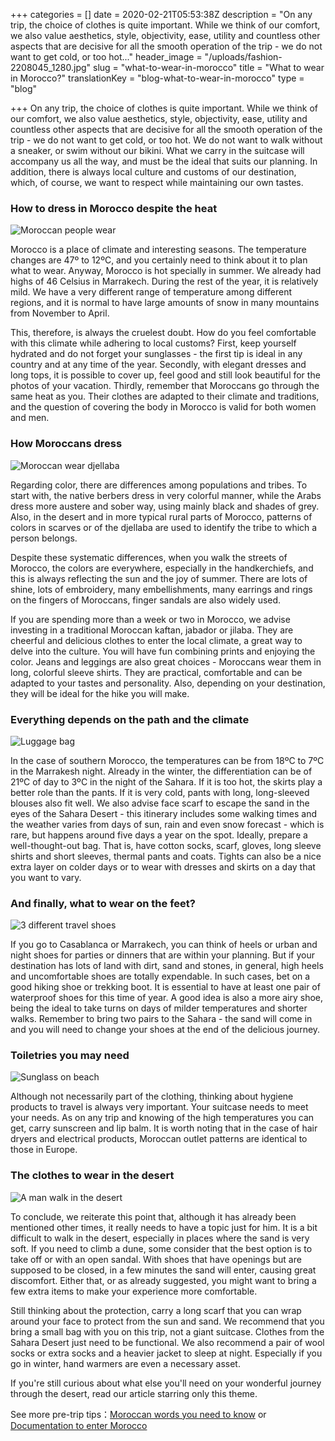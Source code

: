 +++
categories = []
date = 2020-02-21T05:53:38Z
description = "On any trip, the choice of clothes is quite important. While we think of our comfort, we also value aesthetics, style, objectivity, ease, utility and countless other aspects that are decisive for all the smooth operation of the trip - we do not want to get cold, or too hot..."
header_image = "/uploads/fashion-2208045_1280.jpg"
slug = "what-to-wear-in-morocco"
title = "What to wear in Morocco?"
translationKey = "blog-what-to-wear-in-morocco"
type = "blog"

+++
On any trip, the choice of clothes is quite important. While we think of our comfort, we also value aesthetics, style, objectivity, ease, utility and countless other aspects that are decisive for all the smooth operation of the trip - we do not want to get cold, or too hot. We do not want to walk without a sneaker, or swim without our bikini. What we carry in the suitcase will accompany us all the way, and must be the ideal that suits our planning. In addition, there is always local culture and customs of our destination, which, of course, we want to respect while maintaining our own tastes.

### **How to dress in Morocco despite the heat**

![Moroccan people wear](/uploads/1582210415629.jpg "Moroccan people wear")

Morocco is a place of climate and interesting seasons. The temperature changes are 47º to 12ºC, and you certainly need to think about it to plan what to wear. Anyway, Morocco is hot specially in summer. We already had highs of 46 Celsius in Marrakech. During the rest of the year, it is relatively mild. We have a very different range of temperature among different regions, and it is normal to have large amounts of snow in many mountains from November to April.

This, therefore, is always the cruelest doubt. How do you feel comfortable with this climate while adhering to local customs? First, keep yourself hydrated and do not forget your sunglasses - the first tip is ideal in any country and at any time of the year. Secondly, with elegant dresses and long tops, it is possible to cover up, feel good and still look beautiful for the photos of your vacation. Thirdly, remember that Moroccans go through the same heat as you. Their clothes are adapted to their climate and traditions, and the question of covering the body in Morocco is valid for both women and men.

### **How Moroccans dress**

![Moroccan wear djellaba ](/uploads/1582210475891.jpg "Moroccan wear djellaba ")

Regarding color, there are differences among populations and tribes. To start with, the native berbers dress in very colorful manner, while the Arabs dress more austere and sober way, using mainly black and shades of grey. Also, in the desert and in more typical rural parts of Morocco, patterns of colors in scarves or of the djellaba are used to identify the tribe to which a person belongs.

Despite these systematic differences, when you walk the streets of Morocco, the colors are everywhere, especially in the handkerchiefs, and this is always reflecting the sun and the joy of summer. There are lots of shine, lots of embroidery, many embellishments, many earrings and rings on the fingers of Moroccans, finger sandals are also widely used.

If you are spending more than a week or two in Morocco, we advise investing in a traditional Moroccan kaftan, jabador or jilaba. They are cheerful and delicious clothes to enter the local climate, a great way to delve into the culture. You will have fun combining prints and enjoying the color. Jeans and leggings are also great choices - Moroccans wear them in long, colorful sleeve shirts. They are practical, comfortable and can be adapted to your tastes and personality. Also, depending on your destination, they will be ideal for the hike you will make.

### **Everything depends on the path and the climate**

![Luggage bag ](/uploads/luggage-64354_1280.jpg "Luggage bag ")

In the case of southern Morocco, the temperatures can be from 18ºC to 7ºC in the Marrakesh night. Already in the winter, the differentiation can be of 21ºC of day to 3ºC in the night of the Sahara. If it is too hot, the skirts play a better role than the pants. If it is very cold, pants with long, long-sleeved blouses also fit well. We also advise face scarf to escape the sand in the eyes of the Sahara Desert - this itinerary includes some walking times and the weather varies from days of sun, rain and even snow forecast - which is rare, but happens around five days a year on the spot. Ideally, prepare a well-thought-out bag. That is, have cotton socks, scarf, gloves, long sleeve shirts and short sleeves, thermal pants and coats. Tights can also be a nice extra layer on colder days or to wear with dresses and skirts on a day that you want to vary.

### **And finally, what to wear on the feet?**

![3 different travel shoes](/uploads/hiking-4540626_1280.jpg "3 different travel shoes")

If you go to Casablanca or Marrakech, you can think of heels or urban and night shoes for parties or dinners that are within your planning. But if your destination has lots of land with dirt, sand and stones, in general, high heels and uncomfortable shoes are totally expendable. In such cases, bet on a good hiking shoe or trekking boot. It is essential to have at least one pair of waterproof shoes for this time of year. A good idea is also a more airy shoe, being the ideal to take turns on days of milder temperatures and shorter walks. Remember to bring two pairs to the Sahara - the sand will come in and you will need to change your shoes at the end of the delicious journey.

### **Toiletries you may need**

![Sunglass on beach](/uploads/sunglasses-115870_1280.jpg "Sunglass on beach")

Although not necessarily part of the clothing, thinking about hygiene products to travel is always very important. Your suitcase needs to meet your needs. As on any trip and knowing of the high temperatures you can get, carry sunscreen and lip balm. It is worth noting that in the case of hair dryers and electrical products, Moroccan outlet patterns are identical to those in Europe.

### **The clothes to wear in the desert**

![A man walk in the desert](/uploads/1582210490749.jpg "A man walk in the desert")

To conclude, we reiterate this point that, although it has already been mentioned other times, it really needs to have a topic just for him. It is a bit difficult to walk in the desert, especially in places where the sand is very soft. If you need to climb a dune, some consider that the best option is to take off or with an open sandal. With shoes that have openings but are supposed to be closed, in a few minutes the sand will enter, causing great discomfort. Either that, or as already suggested, you might want to bring a few extra items to make your experience more comfortable.

Still thinking about the protection, carry a long scarf that you can wrap around your face to protect from the sun and sand. We recommend that you bring a small bag with you on this trip, not a giant suitcase. Clothes from the Sahara Desert just need to be functional. We also recommend a pair of wool socks or extra socks and a heavier jacket to sleep at night. Especially if you go in winter, hand warmers are even a necessary asset.

If you're still curious about what else you'll need on your wonderful journey through the desert, read our article starring only this theme.

See more pre-trip tips：[Moroccan words you need to know](/en/blog/moroccan-words-you-need-to-know/ "Moroccan words you need to know") or [Documentation to enter Morocco](/en/blog/documentation-to-enter-morocco/ "Documentation to enter Morocco")